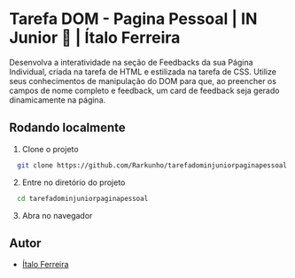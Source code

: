 # Tarefa DOM - Pagina Pessoal | IN Junior 🐺 | Ítalo Ferreira

Desenvolva a interatividade na seção de Feedbacks da sua Página
Individual, criada na tarefa de HTML e estilizada na tarefa de CSS.
Utilize seus conhecimentos de manipulação do DOM para que, ao
preencher os campos de nome completo e feedback, um card de
feedback seja gerado dinamicamente na página.

## Rodando localmente

1. Clone o projeto

```bash
  git clone https://github.com/Rarkunho/tarefadominjuniorpaginapessoal.git
```

2. Entre no diretório do projeto

```bash
  cd tarefadominjuniorpaginapessoal
```

3. Abra no navegador

## Autor

- [Ítalo Ferreira](https://github.com/Rarkunho/)